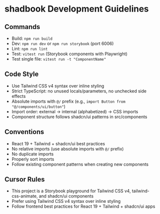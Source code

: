 # shadbook Development Guidelines

## Commands
- Build: `npm run build`
- Dev: `npm run dev` or `npm run storybook` (port 6006)
- Lint: `npm run lint`
- Test: `vitest run` (Storybook components with Playwright)
- Test single file: `vitest run -t "ComponentName"`

## Code Style
- Use Tailwind CSS v4 syntax over inline styling
- Strict TypeScript: no unused locals/parameters, no unchecked side effects
- Absolute imports with `@/` prefix (e.g., `import Button from "@/components/ui/button"`)
- Import order: external → internal (alphabetized) → CSS imports
- Component structure follows shadcn/ui patterns in src/components

## Conventions
- React 19 + Tailwind + shadcn/ui best practices
- No relative imports (use absolute imports with `@/` prefix)
- No duplicate imports
- Properly sort imports
- Follow existing component patterns when creating new components

## Cursor Rules
- This project is a Storybook playground for Tailwind CSS v4, tailwind-css-animate, and shadcn/ui components
- Prefer using Tailwind CSS v4 syntax over inline styling
- Follow frontend best practices for React 19 + Tailwind + shadcn/ui apps